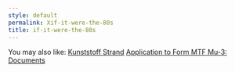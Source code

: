 ```yaml
---
style: default
permalink: Xif-it-were-the-80s
title: if-it-were-the-80s
---
```

You may also like:
[Kunststoff Strand](http://scp-wiki.net/kunststoff-strand)
[Application to Form MTF Mu-3: Documents](http://scp-wiki.net/application-to-form-mtf-mu3-supplementary-docs)